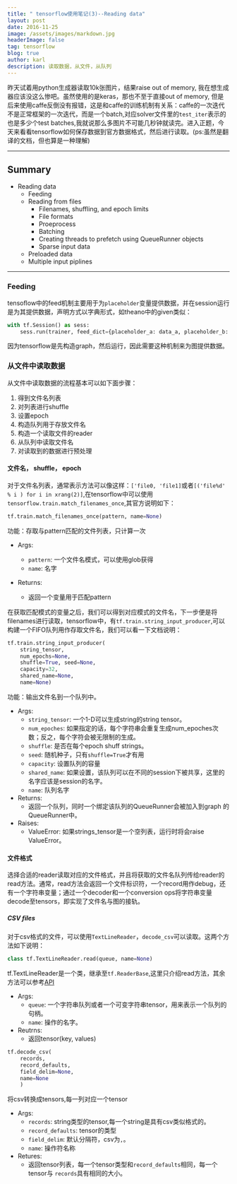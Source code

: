 ```yaml
---
title: " tensorflow使用笔记(3)--Reading data"
layout: post
date: 2016-11-25
image: /assets/images/markdown.jpg
headerImage: false
tag: tensorflow
blog: true
author: karl
description: 读取数据，从文件，从队列
---  
```


昨天试着用python生成器读取10k张图片，结果raise out of memory, 我在想生成器应该没这么惨吧。虽然使用的是keras，那也不至于直接out of memory, 但是后来使用caffe反倒没有报错，这是和caffe的训练机制有关系：caffe的一次迭代不是正常框架的一次迭代，而是一个batch,对应solver文件里的`test_iter`表示的也是多少个test batches,我就说那么多图片不可能几秒钟就读完。进入正题，今天来看看tensorflow如何保存数据到官方数据格式，然后进行读取。(ps:虽然是翻译的文档，但也算是一种理解)    

----

## Summary  

- Reading data
    - Feeding
    - Reading from files
        - Filenames, shuffling, and epoch limits
        - File formats
        - Proeprocess
        - Batching
        - Creating threads to prefetch using QueueRunner objects
        - Sparse input data
    - Preloaded data
    - Multiple input piplines
----  

### Feeding  

tensoflow中的feed机制主要用于为`placeholder`变量提供数据，并在session运行是为其提供数据，声明方式以字典形式，如theano中的given类似：  

```python
with tf.Session() as sess:
    sess.run(trainer, feed_dict={placeholder_a: data_a, placeholder_b: data_b})
```  
因为tensorflow是先构造graph，然后运行，因此需要这种机制来为图提供数据。  

### 从文件中读取数据  
从文件中读取数据的流程基本可以如下面步骤：  

1. 得到文件名列表  
2. 对列表进行shuffle  
3. 设置epoch  
4. 构造队列用于存放文件名  
5. 构造一个读取文件的reader  
6. 从队列中读取文件名  
7. 对读取到的数据进行预处理    

#### 文件名， shuffle， epoch  

对于文件名列表，通常表示方法可以像这样：`['file0, 'file1]`或者`[('file%d' % i ) for i in xrang(2)]`,在tensorflow中可以使用`tensorflow.train.match_filenames_once`,其官方说明如下：    

```python
tf.train.match_filenames_once(pattern, name=None)
```  
功能：存取与pattern匹配的文件列表，只计算一次    
- Args:  
    - `pattern`: 一个文件名模式，可以使用glob获得  
    - `name`: 名字  

- Returns:  
    - 返回一个变量用于匹配pattern  

在获取匹配模式的变量之后，我们可以得到对应模式的文件名，下一步便是将filenames进行读取，tensorflow中，有`tf.train.string_input_producer`,可以构建一个FIFO队列用作存取文件名，我们可以看一下文档说明：  
```python
tf.train.string_input_producer(
    string_tensor,
    num_epochs=None,
    shuffle=True, seed=None,
    capacity=32,
    shared_name=None,
    name=None)
```  
功能：输出文件名到一个队列中。  

- Args:
    - `string_tensor`: 一个1-D可以生成string的string tensor。
    - `num_epoches`: 如果指定的话，每个字符串会重复生成num_epoches次数；反之，每个字符会被无限制的生成。
    - `shuffle`: 是否在每个epoch shuff strings。  
    - `seed`: 随机种子，只有`shuffle=True`才有用  
    - `capacity`: 设置队列的容量  
    - `shared_name`: 如果设置，该队列可以在不同的session下被共享，这里的名字应该是session的名字。  
    - `name`: 队列名字  
- Returns:  
    - 返回一个队列，同时一个绑定该队列的QueueRunner会被加入到graph 的QueueRunner中。
- Raises:  
    - ValueError: 如果strings_tensor是一个空列表，运行时将会raise ValueError。  

#### 文件格式  

选择合适的reader读取对应的文件格式，并且将获取的文件名队列传给reader的read方法。通常，read方法会返回一个文件标识符，一个record用作debug，还有一个字符串变量；通过一个decoder和一个conversion ops将字符串变量decode至tensors，即实现了文件名与图的接轨。  

##### CSV files  

对于csv格式的文件，可以使用`TextLineReader`，`decode_csv`可以读取。这两个方法如下说明：  

```python
class tf.TextLineReader.read(queue, name=None)
```  
tf.TextLineReader是一个类，继承至`tf.ReaderBase`,这里只介绍read方法，其余方法可以参考[API](https://www.tensorflow.org/versions/r0.11/api_docs/python/io_ops.html#TextLineReader)  

- Args:
    - `queue`: 一个字符串队列或者一个可变字符串tensor，用来表示一个队列的句柄。  
    - `name`: 操作的名字。  
- Reutrns:  
    - 返回tensor(key, values)    

```python
tf.decode_csv(
    records,
    record_defaults,
    field_delim=None,
    name=None
    )
```  
将csv转换成tensors,每一列对应一个tensor  

- Args:  
    - `records`: string类型的tensor,每一个string是具有csv类似格式的。  
    - `record_defaults`: tensor的类型  
    - `field_delim`: 默认分隔符，csv为`,`。  
    - `name`: 操作符名称  
- Retures:  
    - 返回tensor列表，每一个tensor类型和`record_defaults`相同，每一个tensor与 `records`具有相同的大小。  
